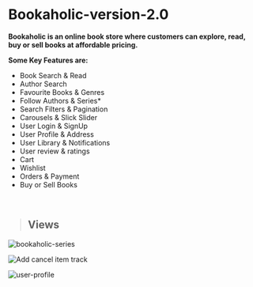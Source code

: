 # Bookaholic-version-2.0

**Bookaholic is an online book store where customers can explore, read, buy or sell books at affordable pricing.**

**Some Key Features are:**
* Book Search & Read
* Author Search
* Favourite Books & Genres
* Follow Authors & Series*
* Search Filters & Pagination
* Carousels & Slick Slider
* User Login & SignUp
* User Profile & Address
* User Library & Notifications
* User review & ratings
* Cart
* Wishlist
* Orders & Payment
* Buy or Sell Books
<br>

> ## Views

![bookaholic-series](https://user-images.githubusercontent.com/73666943/186479286-811f46c8-915d-4594-9ffb-56b6d6ebda84.png)

![Add cancel item   track](https://user-images.githubusercontent.com/73666943/186479533-461c96d9-6dac-4c61-bbfb-da6120ad3f35.png)

![user-profile](https://user-images.githubusercontent.com/73666943/188140427-ed1d6285-8529-4a26-943b-1c241f922599.png)

